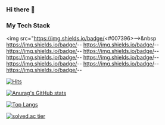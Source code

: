 ### Hi there 👋

### My Tech Stack
<img src="https://img.shields.io/badge/<#007396>-<Java>-<informational>></a>&nbsp 
https://img.shields.io/badge/<LABEL>-<SpringBoot>-<COLOR>
https://img.shields.io/badge/<LABEL>-<Swagger>-<COLOR>
https://img.shields.io/badge/<LABEL>-<Mysql>-<COLOR>
https://img.shields.io/badge/<LABEL>-<AWS>-<COLOR>
https://img.shields.io/badge/<LABEL>-<Docker>-<COLOR>
https://img.shields.io/badge/<LABEL>-<Jenkins>-<COLOR>
https://img.shields.io/badge/<LABEL>-<JavaScript>-<COLOR>
https://img.shields.io/badge/<LABEL>-<Vue>-<COLOR>
https://img.shields.io/badge/<LABEL>-<React>-<COLOR>

  

[![Hits](https://hits.seeyoufarm.com/api/count/incr/badge.svg?url=https%3A%2F%2Fgithub.com%2Fyujeong0&count_bg=%2336DFC0&title_bg=%23555555&icon=&icon_color=%23E7E7E7&title=hits&edge_flat=false)](https://hits.seeyoufarm.com)

[![Anurag's GitHub stats](https://github-readme-stats.vercel.app/api?username=yujeong0&theme=radical)](https://github.com/anuraghazra/github-readme-stats)

[![Top Langs](https://github-readme-stats.vercel.app/api/top-langs/?username=yujeong0&layout=compact)](https://github.com/anuraghazra/github-readme-stats)

[![solved.ac tier](http://mazassumnida.wtf/api/generate_badge?boj=dbwjd1120)](https://solved.ac/dbwjd1120)

<!--
**yujeong0/yujeong0** is a ✨ _special_ ✨ repository because its `README.md` (this file) appears on your GitHub profile.

Here are some ideas to get you started:

- 🔭 I’m currently working on ...
- 🌱 I’m currently learning ...
- 👯 I’m looking to collaborate on ...
- 🤔 I’m looking for help with ...
- 💬 Ask me about ...
- 📫 How to reach me: ...
- 😄 Pronouns: ...
- ⚡ Fun fact: ...
-->
